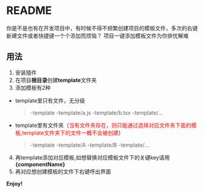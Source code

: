 <!--
 * @Author: wesion
 * @Date: 2022-07-22 17:08:03
 * @LastEditTime: 2022-07-28 16:52:33
 * @Description: 
-->
# README
你是不是也有在开发项目中，有时候不得不频繁创建项目的模板文件，多次的右键新建文件或者快捷键一个个添加而烦恼？
项目一键添加模板文件为你排忧解难

## 用法
1. 安装插件
2. 在项目**根目录**创建**template**文件夹
3. 添加模板有2种
* template里只有文件，无分级
    >-template
    -template/a.js
    -template/b.tsx
    -template/...
* template里有文件夹（<font color= red>当有文件夹存在，则只能通过选择对应文件夹下面的模板,template文件夹下的文件一概不会被创建</font>）
    >-template
    -template/A
    -template/B
    -template/...
4.  再template添加对应模板,如想替换对应模板文件下的关键key请用 **{componentName}** 
5. 再对应想创建模板的文件下右键呼出界面

**Enjoy!**
